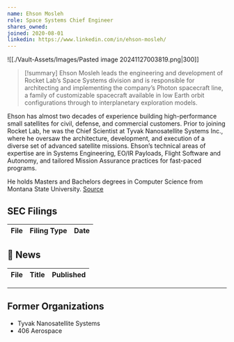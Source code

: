 ```yaml
---
name: Ehson Mosleh
role: Space Systems Chief Engineer
shares_owned: 
joined: 2020-08-01
linkedin: https://www.linkedin.com/in/ehson-mosleh/
---
```


![[./Vault-Assets/Images/Pasted image 20241127003819.png|300]]

>[!summary]
Ehson Mosleh leads the engineering and development of Rocket Lab’s Space Systems division and is responsible for architecting and implementing the company’s Photon spacecraft line, a family of customizable spacecraft available in low Earth orbit configurations through to interplanetary exploration models.
>
Ehson has almost two decades of experience building high-performance small satellites for civil, defense, and commercial customers. Prior to joining Rocket Lab, he was the Chief Scientist at Tyvak Nanosatellite Systems Inc., where he oversaw the architecture, development, and execution of a diverse set of advanced satellite missions. Ehson’s technical areas of expertise are in Systems Engineering, EO/IR Payloads, Flight Software and Autonomy, and tailored Mission Assurance practices for fast-paced programs.
>
He holds Masters and Bachelors degrees in Computer Science from Montana State University.
[Source](https://www.rocketlabusa.com/about/team/)

## SEC Filings
| File | Filing Type | Date |
| ---- | ----------- | ---- |


## 📰 News
| File | Title | Published |
| ---- | ----- | --------- |


---
## Former Organizations

-  Tyvak Nanosatellite Systems
-  406 Aerospace